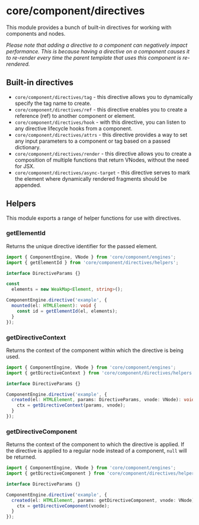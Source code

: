 # core/component/directives

This module provides a bunch of built-in directives for working with components and nodes.

_Please note that adding a directive to a component can negatively impact performance.
This is because having a directive on a component causes it to re-render every time the parent template
that uses this component is re-rendered._

## Built-in directives

* `core/component/directives/tag` - this directive allows you to dynamically specify the tag name to create.
* `core/component/directives/ref` - this directive enables you to create a reference (ref) to another component or element.
* `core/component/directives/hook` - with this directive, you can listen to any directive lifecycle hooks from a component.
* `core/component/directives/attrs` - this directive provides a way to set any input parameters to a component or tag based on a passed dictionary.
* `core/component/directives/render` - this directive allows you to create a composition of multiple functions that return VNodes, without the need for JSX.
* `core/component/directives/async-target` - this directive serves to mark the element where dynamically rendered fragments should be appended.

## Helpers

This module exports a range of helper functions for use with directives.

### getElementId

Returns the unique directive identifier for the passed element.

```typescript
import { ComponentEngine, VNode } from 'core/component/engines';
import { getElementId } from 'core/component/directives/helpers';

interface DirectiveParams {}

const
  elements = new WeakMap<Element, string>();

ComponentEngine.directive('example', {
  mounted(el: HTMLElement): void {
    const id = getElementId(el, elements);
  }
});
```

### getDirectiveContext

Returns the context of the component within which the directive is being used.

```typescript
import { ComponentEngine, VNode } from 'core/component/engines';
import { getDirectiveContext } from 'core/component/directives/helpers';

interface DirectiveParams {}

ComponentEngine.directive('example', {
  created(el: HTMLElement, params: DirectiveParams, vnode: VNode): void {
    ctx = getDirectiveContext(params, vnode);
  }
});
```

### getDirectiveComponent

Returns the context of the component to which the directive is applied.
If the directive is applied to a regular node instead of a component, `null` will be returned.

```typescript
import { ComponentEngine, VNode } from 'core/component/engines';
import { getDirectiveComponent } from 'core/component/directives/helpers';

interface DirectiveParams {}

ComponentEngine.directive('example', {
  created(el: HTMLElement, params: getDirectiveComponent, vnode: VNode): void {
    ctx = getDirectiveComponent(vnode);
  }
});
```
